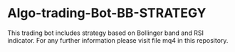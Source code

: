 # Algo-trading-Bot-BB-STRATEGY
This trading bot includes strategy based on Bollinger band and RSI indicator.
For any further information please visit file mq4 in this repository.

